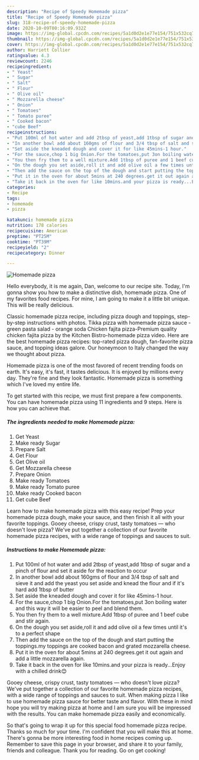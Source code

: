 ```yaml
---
description: "Recipe of Speedy Homemade pizza"
title: "Recipe of Speedy Homemade pizza"
slug: 318-recipe-of-speedy-homemade-pizza
date: 2020-10-09T00:16:09.932Z
image: https://img-global.cpcdn.com/recipes/5a1d0d2e1e77e154/751x532cq70/homemade-pizza-recipe-main-photo.jpg
thumbnail: https://img-global.cpcdn.com/recipes/5a1d0d2e1e77e154/751x532cq70/homemade-pizza-recipe-main-photo.jpg
cover: https://img-global.cpcdn.com/recipes/5a1d0d2e1e77e154/751x532cq70/homemade-pizza-recipe-main-photo.jpg
author: Harriett Collier
ratingvalue: 4.3
reviewcount: 2246
recipeingredient:
- " Yeast"
- " Sugar"
- " Salt"
- " Flour"
- " Olive oil"
- " Mozzarella cheese"
- " Onion"
- " Tomatoes"
- " Tomato puree"
- " Cooked bacon"
- "cube Beef"
recipeinstructions:
- "Put 100ml of hot water and add 2tbsp of yeast,add 1tbsp of sugar and a pinch of flour and set it aside for the reaction to occur"
- "In another bowl add about 160gms of flour and 3/4 tbsp of salt and sieve it and add the yeast you set aside and knead the flour and if it&#39;s hard add 1tbsp of butter"
- "Set aside the kneaded dough and cover it for like 45mins-1 hour."
- "For the sauce,chop 1 big Onion.For the tomatoes,put 3on boiling water and this way it will be easier to peel and blend them."
- "You then fry them to a well mixture.Add 1tbsp of puree and 1 beef cube and stir again."
- "On the dough you set aside,roll it and add olive oil a few times until it&#39;s to a perfect shape"
- "Then add the sauce on the top of the dough and start putting the toppings.my toppings are cooked bacon and grated mozzarella cheese."
- "Put it in the oven for about 5mins at 240 degrees.get it out again and add a little mozzarella again."
- "Take it back in the oven for like 10mins.and your pizza is ready...Enjoy with a chilled drink😊"
categories:
- Recipe
tags:
- homemade
- pizza

katakunci: homemade pizza 
nutrition: 178 calories
recipecuisine: American
preptime: "PT25M"
cooktime: "PT39M"
recipeyield: "2"
recipecategory: Dinner

---
```



![Homemade pizza](https://img-global.cpcdn.com/recipes/5a1d0d2e1e77e154/751x532cq70/homemade-pizza-recipe-main-photo.jpg)

Hello everybody, it is me again, Dan, welcome to our recipe site. Today, I'm gonna show you how to make a distinctive dish, homemade pizza. One of my favorites food recipes. For mine, I am going to make it a little bit unique. This will be really delicious.

Classic homemade pizza recipe, including pizza dough and toppings, step-by-step instructions with photos. Tikka pizza with homemade pizza sauce - green pasta salad - orange soda Chicken fajita pizza-Premium quality chicken fajita pizza by the Kitchen Bistro-homemade pizza video. Here are the best homemade pizza recipes: top-rated pizza dough, fan-favorite pizza sauce, and topping ideas galore. Our honeymoon to Italy changed the way we thought about pizza.

Homemade pizza is one of the most favored of recent trending foods on earth. It's easy, it's fast, it tastes delicious. It is enjoyed by millions every day. They're fine and they look fantastic. Homemade pizza is something which I've loved my entire life.


To get started with this recipe, we must first prepare a few components. You can have homemade pizza using 11 ingredients and 9 steps. Here is how you can achieve that.

<!--inarticleads1-->

##### The ingredients needed to make Homemade pizza:

1. Get  Yeast
1. Make ready  Sugar
1. Prepare  Salt
1. Get  Flour
1. Get  Olive oil
1. Get  Mozzarella cheese
1. Prepare  Onion
1. Make ready  Tomatoes
1. Make ready  Tomato puree
1. Make ready  Cooked bacon
1. Get cube Beef


Learn how to make homemade pizza with this easy recipe! Prep your homemade pizza dough, make your sauce, and then finish it all with your favorite toppings. Gooey cheese, crispy crust, tasty tomatoes — who doesn&#39;t love pizza? We&#39;ve put together a collection of our favorite homemade pizza recipes, with a wide range of toppings and sauces to suit. 

<!--inarticleads2-->

##### Instructions to make Homemade pizza:

1. Put 100ml of hot water and add 2tbsp of yeast,add 1tbsp of sugar and a pinch of flour and set it aside for the reaction to occur
1. In another bowl add about 160gms of flour and 3/4 tbsp of salt and sieve it and add the yeast you set aside and knead the flour and if it&#39;s hard add 1tbsp of butter
1. Set aside the kneaded dough and cover it for like 45mins-1 hour.
1. For the sauce,chop 1 big Onion.For the tomatoes,put 3on boiling water and this way it will be easier to peel and blend them.
1. You then fry them to a well mixture.Add 1tbsp of puree and 1 beef cube and stir again.
1. On the dough you set aside,roll it and add olive oil a few times until it&#39;s to a perfect shape
1. Then add the sauce on the top of the dough and start putting the toppings.my toppings are cooked bacon and grated mozzarella cheese.
1. Put it in the oven for about 5mins at 240 degrees.get it out again and add a little mozzarella again.
1. Take it back in the oven for like 10mins.and your pizza is ready...Enjoy with a chilled drink😊


Gooey cheese, crispy crust, tasty tomatoes — who doesn&#39;t love pizza? We&#39;ve put together a collection of our favorite homemade pizza recipes, with a wide range of toppings and sauces to suit. When making pizza I like to use homemade pizza sauce for better taste and flavor. With these in mind hope you will try making pizza at home and I am sure you will be impressed with the results. You can make homemade pizza easily and economically. 

So that's going to wrap it up for this special food homemade pizza recipe. Thanks so much for your time. I'm confident that you will make this at home. There's gonna be more interesting food in home recipes coming up. Remember to save this page in your browser, and share it to your family, friends and colleague. Thank you for reading. Go on get cooking!
